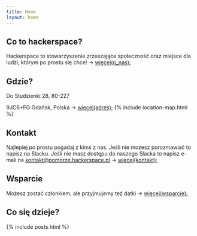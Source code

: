 ```yaml
---
title: Home
layout: home
---
```

## Co to hackerspace?
Hackerspace to stowarzyszenie zrzeszające społeczność oraz miejsce dla ludzi, którym po prostu się chce! -> [więcej(o_nas);](/about)

## Gdzie?
Do Studzienki 28, 80-227

9JC6+FG Gdańsk, Polska  -> [więcej(adres);](/contact)
{% include location-map.html %}

## Kontakt
Najlepiej po prostu pogadaj z kimś z nas. Jeśli nie możesz porozmawiać to napisz na Slacku. Jeśli nie masz dostępu do naszego Slacka to napisz e-mali na [kontakt@pomorze.hackerspace.pl](mailto:kontakt@pomorze.hackerspace.pl) -> [więcej(kontakt);](/contact)

## Wsparcie
Możesz zostać członkiem, ale przyjmujemy też datki -> [więcej(wsparcie);](/membership)


## Co się dzieje?
{% include posts.html %}
